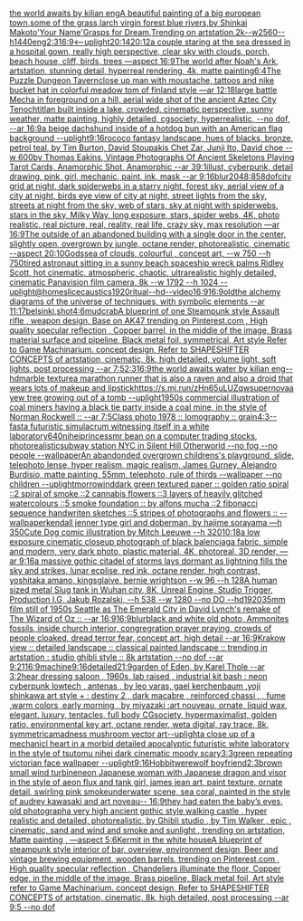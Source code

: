 [the world awaits by kilian eng](https://www.ebank.nz/aiartgenerator?category=the%20world%20awaits%20by%20kilian%20eng)[A beautiful painting of a big european town,some of the grass,larch virgin forest,blue rivers,by Shinkai Makoto'Your Name'Grasps for Dream,Trending on artstation,2k--w2560--h1440](https://www.ebank.nz/aiartgenerator?category=A%20beautiful%20painting%20of%20a%20big%20european%20town%2Csome%20of%20the%20grass%2Clarch%20virgin%20forest%2Cblue%20rivers%2Cby%20Shinkai%20Makoto%27Your%20Name%27Grasps%20for%20Dream%2CTrending%20on%20artstation%2C2k--w2560--h1440)[eng](https://www.ebank.nz/aiartgenerator?category=eng)[2:3](https://www.ebank.nz/aiartgenerator?category=2%3A3)[16:9](https://www.ebank.nz/aiartgenerator?category=16%3A9)[<--uplight](https://www.ebank.nz/aiartgenerator?category=%3C--uplight)[20:14](https://www.ebank.nz/aiartgenerator?category=20%3A14)[20:12](https://www.ebank.nz/aiartgenerator?category=20%3A12)[a couple staring at the sea dressed in a hospital gown, really high perspective, clear sky with clouds, porch, beach house, cliff, birds, trees —aspect 16:9](https://www.ebank.nz/aiartgenerator?category=a%20couple%20staring%20at%20the%20sea%20dressed%20in%20a%20hospital%20gown%2C%20really%20high%20perspective%2C%20clear%20sky%20with%20clouds%2C%20porch%2C%20beach%20house%2C%20cliff%2C%20birds%2C%20trees%20%E2%80%94aspect%2016%3A9)[The world after Noah's Ark, artstation, stunning detail, hyperreal rendering, 4k, matte painting](https://www.ebank.nz/aiartgenerator?category=The%20world%20after%20Noah%27s%20Ark%2C%20artstation%2C%20stunning%20detail%2C%20hyperreal%20rendering%2C%204k%2C%20matte%20painting)[6:4](https://www.ebank.nz/aiartgenerator?category=6%3A4)[The Puzzle Dungeon Tavern](https://www.ebank.nz/aiartgenerator?category=The%20Puzzle%20Dungeon%20Tavern)[close up man with moustache, tattoos and nike bucket hat in colorful meadow tom of finland style —ar 12:18](https://www.ebank.nz/aiartgenerator?category=close%20up%20man%20with%20moustache%2C%20tattoos%20and%20nike%20bucket%20hat%20in%20colorful%20meadow%20tom%20of%20finland%20style%20%E2%80%94ar%2012%3A18)[large battle Mecha in foreground on a hill, aerial wide shot of the ancient Aztec City Tenochtitlan built inside a lake, crowded, cinematic perspective, sunny weather, matte painting, highly detailed, cgsociety, hyperrealistic, --no dof, --ar 16:9](https://www.ebank.nz/aiartgenerator?category=large%20battle%20Mecha%20in%20foreground%20on%20a%20hill%2C%20aerial%20wide%20shot%20of%20the%20ancient%20Aztec%20City%20Tenochtitlan%20built%20inside%20a%20lake%2C%20crowded%2C%20cinematic%20perspective%2C%20sunny%20weather%2C%20matte%20painting%2C%20highly%20detailed%2C%20cgsociety%2C%20hyperrealistic%2C%20--no%20dof%2C%20--ar%2016%3A9)[a beige dachshund inside of a hotdog bun with an American flag background --uplight](https://www.ebank.nz/aiartgenerator?category=a%20beige%20dachshund%20inside%20of%20a%20hotdog%20bun%20with%20an%20American%20flag%20background%20--uplight)[9:16](https://www.ebank.nz/aiartgenerator?category=9%3A16)[rococo fantasy landscape, hues of blacks, bronze, petrol teal, by Tim Burton, David Stoupakis Chet Zar, Junji Ito, David choe --w 600](https://www.ebank.nz/aiartgenerator?category=rococo%20fantasy%20landscape%2C%20hues%20of%20blacks%2C%20bronze%2C%20petrol%20teal%2C%20by%20Tim%20Burton%2C%20David%20Stoupakis%20Chet%20Zar%2C%20Junji%20Ito%2C%20David%20choe%20--w%20600)[by Thomas Eakins, Vintage Photographs Of Ancient Skeletons Playing Tarot Cards, Anamorphic Shot, Anamorphic --ar 39:1](https://www.ebank.nz/aiartgenerator?category=by%20Thomas%20Eakins%2C%20Vintage%20Photographs%20Of%20Ancient%20Skeletons%20Playing%20Tarot%20Cards%2C%20Anamorphic%20Shot%2C%20Anamorphic%20--ar%2039%3A1)[illust, cyberpunk, detail drawing, pink, girl, mechanic, paint, ink, mask --ar 9:16](https://www.ebank.nz/aiartgenerator?category=illust%2C%20cyberpunk%2C%20detail%20drawing%2C%20pink%2C%20girl%2C%20mechanic%2C%20paint%2C%20ink%2C%20mask%20--ar%209%3A16)[blur](https://www.ebank.nz/aiartgenerator?category=blur)[2048:858](https://www.ebank.nz/aiartgenerator?category=2048%3A858)[dof](https://www.ebank.nz/aiartgenerator?category=dof)[city grid at night, dark spiderwebs in a starry night, forest sky, aerial view of a city at night, birds eye view of city at night, street lights from the sky, streets at night from the sky, web of stars, sky at night with spiderwebs, stars in the sky, Milky Way, long exposure, stars, spider webs, 4K, photo realistic, real picture, real, reality, real life, crazy sky, max resolution —ar 16:9](https://www.ebank.nz/aiartgenerator?category=city%20grid%20at%20night%2C%20dark%20spiderwebs%20in%20a%20starry%20night%2C%20forest%20sky%2C%20aerial%20view%20of%20a%20city%20at%20night%2C%20birds%20eye%20view%20of%20city%20at%20night%2C%20street%20lights%20from%20the%20sky%2C%20streets%20at%20night%20from%20the%20sky%2C%20web%20of%20stars%2C%20sky%20at%20night%20with%20spiderwebs%2C%20stars%20in%20the%20sky%2C%20Milky%20Way%2C%20long%20exposure%2C%20stars%2C%20spider%20webs%2C%204K%2C%20photo%20realistic%2C%20real%20picture%2C%20real%2C%20reality%2C%20real%20life%2C%20crazy%20sky%2C%20max%20resolution%20%E2%80%94ar%2016%3A9)[The outside of an abandoned building with a single door in the center, slightly open, overgrown by jungle, octane render, photorealistic, cinematic --aspect 20:10](https://www.ebank.nz/aiartgenerator?category=The%20outside%20of%20an%20abandoned%20building%20with%20a%20single%20door%20in%20the%20center%2C%20slightly%20open%2C%20overgrown%20by%20jungle%2C%20octane%20render%2C%20photorealistic%2C%20cinematic%20--aspect%2020%3A10)[](https://www.ebank.nz/aiartgenerator?category=)[Gods](https://www.ebank.nz/aiartgenerator?category=Gods)[sea of clouds, colourful , concept art, --w 750 --h 750](https://www.ebank.nz/aiartgenerator?category=sea%20of%20clouds%2C%20colourful%20%2C%20concept%20art%2C%20--w%20750%20--h%20750)[tired astronaut sitting in a sunny beach spaceship wreck palms Ridley Scott, hot cinematic, atmospheric, chaotic, ultrarealistic highly detailed, cinematic Panavision film camera, 8k --w 1792 --h 1024 --uplight](https://www.ebank.nz/aiartgenerator?category=tired%20astronaut%20sitting%20in%20a%20sunny%20beach%20spaceship%20wreck%20palms%20Ridley%20Scott%2C%20hot%20cinematic%2C%20atmospheric%2C%20chaotic%2C%20ultrarealistic%20highly%20detailed%2C%20cinematic%20Panavision%20film%20camera%2C%208k%20--w%201792%20--h%201024%20--uplight)[@homeslice](https://www.ebank.nz/aiartgenerator?category=%40homeslice)[caustics](https://www.ebank.nz/aiartgenerator?category=caustics)[1920](https://www.ebank.nz/aiartgenerator?category=1920)[ritual](https://www.ebank.nz/aiartgenerator?category=ritual)[--hd](https://www.ebank.nz/aiartgenerator?category=--hd)[--video](https://www.ebank.nz/aiartgenerator?category=--video)[16:9](https://www.ebank.nz/aiartgenerator?category=16%3A9)[16:9](https://www.ebank.nz/aiartgenerator?category=16%3A9)[old](https://www.ebank.nz/aiartgenerator?category=old)[the alchemy diagrams of the universe of techniques, with symbolic elements --ar 11:17](https://www.ebank.nz/aiartgenerator?category=the%20alchemy%20diagrams%20of%20the%20universe%20of%20techniques%2C%20with%20symbolic%20elements%20--ar%2011%3A17)[belsinki,](https://www.ebank.nz/aiartgenerator?category=belsinki%2C)[shot](https://www.ebank.nz/aiartgenerator?category=shot)[4:6](https://www.ebank.nz/aiartgenerator?category=4%3A6)[mudcrab](https://www.ebank.nz/aiartgenerator?category=mudcrab)[A blueprint of one Steampunk style Assault rifle , weapon design, Base on AK47 trending on Pinterest.com , High quality specular reflection ,  Copper  barrel, in the middle of the image, Brass material surface and pipeline,  Black metal foil, symmetrical,  Art style Refer to Game Machinarium.  concept design, Refer to SHAPESHIFTER CONCEPTS  of artstation, cinematic,  8k, high detailed,  volume light,  soft lights,  post processing    --ar 7:5](https://www.ebank.nz/aiartgenerator?category=A%20blueprint%20of%20one%20Steampunk%20style%20Assault%20rifle%20%2C%20weapon%20design%2C%20Base%20on%20AK47%20trending%20on%20Pinterest.com%20%2C%20High%20quality%20specular%20reflection%20%2C%20%20Copper%20%20barrel%2C%20in%20the%20middle%20of%20the%20image%2C%20Brass%20material%20surface%20and%20pipeline%2C%20%20Black%20metal%20foil%2C%20symmetrical%2C%20%20Art%20style%20Refer%20to%20Game%20Machinarium.%20%20concept%20design%2C%20Refer%20to%20SHAPESHIFTER%20CONCEPTS%20%20of%20artstation%2C%20cinematic%2C%20%208k%2C%20high%20detailed%2C%20%20volume%20light%2C%20%20soft%20lights%2C%20%20post%20processing%20%20%20%20--ar%207%3A5)[2:3](https://www.ebank.nz/aiartgenerator?category=2%3A3)[16:9](https://www.ebank.nz/aiartgenerator?category=16%3A9)[the world awaits water by kilian eng](https://www.ebank.nz/aiartgenerator?category=the%20world%20awaits%20water%20by%20kilian%20eng)[--hd](https://www.ebank.nz/aiartgenerator?category=--hd)[marble texture](https://www.ebank.nz/aiartgenerator?category=marble%20texture)[a marathon runner that is also a raven and also a droid that wears lots of makeup and lipstick](https://www.ebank.nz/aiartgenerator?category=a%20marathon%20runner%20that%20is%20also%20a%20raven%20and%20also%20a%20droid%20that%20wears%20lots%20of%20makeup%20and%20lipstick)[<https://s.mj.run/zHn65uLUZqw>](https://www.ebank.nz/aiartgenerator?category=%3Chttps%3A//s.mj.run/zHn65uLUZqw%3E)[supernova](https://www.ebank.nz/aiartgenerator?category=supernova)[a yew tree growing out of a tomb --uplight](https://www.ebank.nz/aiartgenerator?category=a%20yew%20tree%20growing%20out%20of%20a%20tomb%20--uplight)[1950s commercial illustration of coal miners having a black tie party inside a coal mine, in the style of Norman Rockwell :: --ar 7:5](https://www.ebank.nz/aiartgenerator?category=1950s%20commercial%20illustration%20of%20coal%20miners%20having%20a%20black%20tie%20party%20inside%20a%20coal%20mine%2C%20in%20the%20style%20of%20Norman%20Rockwell%20%3A%3A%20--ar%207%3A5)[Class photo 1978 :: lomography :: grain](https://www.ebank.nz/aiartgenerator?category=Class%20photo%201978%20%3A%3A%20lomography%20%3A%3A%20grain)[4:3](https://www.ebank.nz/aiartgenerator?category=4%3A3)[--fast](https://www.ebank.nz/aiartgenerator?category=--fast)[a futuristic simulacrum witnessing itself in a white laboratory](https://www.ebank.nz/aiartgenerator?category=a%20futuristic%20simulacrum%20witnessing%20itself%20in%20a%20white%20laboratory)[640](https://www.ebank.nz/aiartgenerator?category=640)[nihei](https://www.ebank.nz/aiartgenerator?category=nihei)[princess](https://www.ebank.nz/aiartgenerator?category=princess)[mr bean on a computer trading stocks, photorealistic](https://www.ebank.nz/aiartgenerator?category=mr%20bean%20on%20a%20computer%20trading%20stocks%2C%20photorealistic)[subway station NYC in Silent Hill Otherworld --no fog --no people --wallpaper](https://www.ebank.nz/aiartgenerator?category=subway%20station%20NYC%20in%20Silent%20Hill%20Otherworld%20--no%20fog%20--no%20people%20--wallpaper)[An abandonded overgrown childrens's playground, slide, telephoto lense, hyper realism, magic realism, James Gurney, Alejandro Burdisio, matte painting, 55mm, telephoto, rule of thirds --wallpaper --no children --uplight](https://www.ebank.nz/aiartgenerator?category=An%20abandonded%20overgrown%20childrens%27s%20playground%2C%20slide%2C%20telephoto%20lense%2C%20hyper%20realism%2C%20magic%20realism%2C%20James%20Gurney%2C%20Alejandro%20Burdisio%2C%20matte%20painting%2C%2055mm%2C%20telephoto%2C%20rule%20of%20thirds%20--wallpaper%20--no%20children%20--uplight)[morrowind](https://www.ebank.nz/aiartgenerator?category=morrowind)[dark green textured paper :: golden ratio spiral ::2 spiral of smoke ::2 cannabis flowers ::3 layers of heavily glitched watercolours ::5 smoke foundation :: by alfons mucha ::2 fibonacci sequence handwriten sketches ::5 stripes of photographs and flowers :: --wallpaper](https://www.ebank.nz/aiartgenerator?category=dark%20green%20textured%20paper%20%3A%3A%20golden%20ratio%20spiral%20%3A%3A2%20spiral%20of%20smoke%20%3A%3A2%20cannabis%20flowers%20%3A%3A3%20layers%20of%20heavily%20glitched%20watercolours%20%3A%3A5%20smoke%20foundation%20%3A%3A%20by%20alfons%20mucha%20%3A%3A2%20fibonacci%20sequence%20handwriten%20sketches%20%3A%3A5%20stripes%20of%20photographs%20and%20flowers%20%3A%3A%20--wallpaper)[kendall jenner type girl and doberman, by hajime sorayama —h 350](https://www.ebank.nz/aiartgenerator?category=kendall%20jenner%20type%20girl%20and%20doberman%2C%20by%20hajime%20sorayama%20%E2%80%94h%20350)[Cute Dog comic illustration by Mitch Leeuwe --h 320](https://www.ebank.nz/aiartgenerator?category=Cute%20Dog%20comic%20illustration%20by%20Mitch%20Leeuwe%20--h%20320)[10:18](https://www.ebank.nz/aiartgenerator?category=10%3A18)[a low exposure cinematic closeup photograph of black balenciaga fabric, simple and modern, very dark photo, plastic material, 4K, photoreal, 3D render, —ar 9:16](https://www.ebank.nz/aiartgenerator?category=a%20low%20exposure%20cinematic%20closeup%20photograph%20of%20black%20balenciaga%20fabric%2C%20simple%20and%20modern%2C%20very%20dark%20photo%2C%20plastic%20material%2C%204K%2C%20photoreal%2C%203D%20render%2C%20%E2%80%94ar%209%3A16)[a massive gothic citadel of storms lays dormant as lightning fills the sky and strikes, lunar ecplise, red ink, octane render, high contrast, yoshitaka amano, kingsglaive, bernie wrightson --w 96 --h 128](https://www.ebank.nz/aiartgenerator?category=a%20massive%20gothic%20citadel%20of%20storms%20lays%20dormant%20as%20lightning%20fills%20the%20sky%20and%20strikes%2C%20lunar%20ecplise%2C%20red%20ink%2C%20octane%20render%2C%20high%20contrast%2C%20yoshitaka%20amano%2C%20kingsglaive%2C%20bernie%20wrightson%20--w%2096%20--h%20128)[A human sized metal Slug tank in Wuhan city, 8K, Unreal Engine, Studio Trigger, Production I.G, Jakub Rozalski, --h 538 --w 1280 --no DO --hd](https://www.ebank.nz/aiartgenerator?category=A%20human%20sized%20metal%20Slug%20tank%20in%20Wuhan%20city%2C%208K%2C%20Unreal%20Engine%2C%20Studio%20Trigger%2C%20Production%20I.G%2C%20Jakub%20Rozalski%2C%20--h%20538%20--w%201280%20--no%20DO%20--hd)[1920](https://www.ebank.nz/aiartgenerator?category=1920)[35mm film still of 1950s Seattle as The Emerald City in David Lynch's remake of The Wizard of Oz :: --ar 16:9](https://www.ebank.nz/aiartgenerator?category=35mm%20film%20still%20of%201950s%20Seattle%20as%20The%20Emerald%20City%20in%20David%20Lynch%27s%20remake%20of%20The%20Wizard%20of%20Oz%20%3A%3A%20--ar%2016%3A9)[16:9](https://www.ebank.nz/aiartgenerator?category=16%3A9)[blur](https://www.ebank.nz/aiartgenerator?category=blur)[black and white old photo, Ammonites fossils, inside church interior, congregration prayer praying, crowds of people cloaked, dread terror fear, concept art, high detail --ar 16:9](https://www.ebank.nz/aiartgenerator?category=black%20and%20white%20old%20photo%2C%20Ammonites%20fossils%2C%20inside%20church%20interior%2C%20congregration%20prayer%20praying%2C%20crowds%20of%20people%20cloaked%2C%20dread%20terror%20fear%2C%20concept%20art%2C%20high%20detail%20--ar%2016%3A9)[Krakow view :: detailed landscape :: classical painted landscape :: trending in artstation : studio ghibli style :: 8k artstation --no dof  --ar 9:21](https://www.ebank.nz/aiartgenerator?category=Krakow%20view%20%3A%3A%20detailed%20landscape%20%3A%3A%20classical%20painted%20landscape%20%3A%3A%20trending%20in%20artstation%20%3A%20studio%20ghibli%20style%20%3A%3A%208k%20artstation%20--no%20dof%20%20--ar%209%3A21)[16:9](https://www.ebank.nz/aiartgenerator?category=16%3A9)[machine](https://www.ebank.nz/aiartgenerator?category=machine)[9:16](https://www.ebank.nz/aiartgenerator?category=9%3A16)[detailed](https://www.ebank.nz/aiartgenerator?category=detailed)[21:9](https://www.ebank.nz/aiartgenerator?category=21%3A9)[garden of Eden, by Karel Thole --ar 3:2](https://www.ebank.nz/aiartgenerator?category=garden%20of%20Eden%2C%20by%20Karel%20Thole%20--ar%203%3A2)[hear dressing saloon , 1960s, lab raised , industrial kit bash : neon cyberpunk lowtech , antenas , by leo varas, gael kerchenbaum ,yoji shinkawa art style + : destiny 2 , dark macabre , reinforced chassi , , fume ,warm colors ,early morning , by miyazaki :art nouveau, ornate, liquid wax, elegant, luxury, tentacles, full body CGsociety, hypermaximalist, golden ratio, environmental key art, octane render, weta digital, ray trace, 8k, symmetrica](https://www.ebank.nz/aiartgenerator?category=hear%20dressing%20saloon%20%2C%201960s%2C%20lab%20raised%20%2C%20industrial%20kit%20bash%20%3A%20neon%20cyberpunk%20lowtech%20%2C%20antenas%20%2C%20by%20leo%20varas%2C%20gael%20kerchenbaum%20%2Cyoji%20shinkawa%20art%20style%20%2B%20%3A%20destiny%202%20%2C%20dark%20macabre%20%2C%20reinforced%20chassi%20%2C%20%2C%20fume%20%2Cwarm%20colors%20%2Cearly%20morning%20%2C%20by%20miyazaki%20%3Aart%20nouveau%2C%20ornate%2C%20liquid%20wax%2C%20elegant%2C%20luxury%2C%20tentacles%2C%20full%20body%20CGsociety%2C%20hypermaximalist%2C%20golden%20ratio%2C%20environmental%20key%20art%2C%20octane%20render%2C%20weta%20digital%2C%20ray%20trace%2C%208k%2C%20symmetrica)[madness mushroom vector art](https://www.ebank.nz/aiartgenerator?category=madness%20mushroom%20vector%20art)[--uplight](https://www.ebank.nz/aiartgenerator?category=--uplight)[a close up of a mechanicl heart in a morbid detailed apocalyptic futuristic white laboratory in the style of tsutomu nihei dark cinematic moody scary](https://www.ebank.nz/aiartgenerator?category=a%20close%20up%20of%20a%20mechanicl%20heart%20in%20a%20morbid%20detailed%20apocalyptic%20futuristic%20white%20laboratory%20in%20the%20style%20of%20tsutomu%20nihei%20dark%20cinematic%20moody%20scary)[3:3](https://www.ebank.nz/aiartgenerator?category=3%3A3)[green repeating victorian face wallpaper --uplight](https://www.ebank.nz/aiartgenerator?category=green%20repeating%20victorian%20face%20wallpaper%20--uplight)[9:16](https://www.ebank.nz/aiartgenerator?category=9%3A16)[Hobbit](https://www.ebank.nz/aiartgenerator?category=Hobbit)[werewolf boyfriend](https://www.ebank.nz/aiartgenerator?category=werewolf%20boyfriend)[2:3](https://www.ebank.nz/aiartgenerator?category=2%3A3)[brown small wind turbine](https://www.ebank.nz/aiartgenerator?category=brown%20small%20wind%20turbine)[neon Japanese woman with Japanese dragon and visor in the style of aeon flux and tank girl, james jean art, paint texture, ornate detail, swirling pink smoke](https://www.ebank.nz/aiartgenerator?category=neon%20Japanese%20woman%20with%20Japanese%20dragon%20and%20visor%20in%20the%20style%20of%20aeon%20flux%20and%20tank%20girl%2C%20james%20jean%20art%2C%20paint%20texture%2C%20ornate%20detail%2C%20swirling%20pink%20smoke)[underwater scene, sea coral, painted in the style of audrey kawasaki and art noveau-- 16:9](https://www.ebank.nz/aiartgenerator?category=underwater%20scene%2C%20sea%20coral%2C%20painted%20in%20the%20style%20of%20audrey%20kawasaki%20and%20art%20noveau--%2016%3A9)[they had eaten the baby’s eyes, old photograph](https://www.ebank.nz/aiartgenerator?category=they%20had%20eaten%20the%20baby%E2%80%99s%20eyes%2C%20old%20photograph)[a very high ancient gothic style walking castle , hyper realistic and detailed, photorealistic, by Ghibli studio , by Tim Walker , epic , cinematic, sand and wind and smoke and sunlight , trending on artstation, Matte painting , —aspect 5:6](https://www.ebank.nz/aiartgenerator?category=a%20very%20high%20ancient%20gothic%20style%20walking%20castle%20%2C%20hyper%20realistic%20and%20detailed%2C%20photorealistic%2C%20by%20Ghibli%20studio%20%2C%20by%20Tim%20Walker%20%2C%20epic%20%2C%20cinematic%2C%20sand%20and%20wind%20and%20smoke%20and%20sunlight%20%2C%20trending%20on%20artstation%2C%20Matte%20painting%20%2C%20%E2%80%94aspect%205%3A6)[Kermit in the white house](https://www.ebank.nz/aiartgenerator?category=Kermit%20in%20the%20white%20house)[A blueprint of steampunk style interior of bar,  overview, environment  design,  Beer and vintage brewing equipment, wooden barrels,  trending on Pinterest.com  , High quality specular reflection ,  Chandeliers illuminate the floor, Copper  edge, in the middle of the image, Brass pipeline,  Black metal foil,  Art style refer to Game Machinarium.  concept design, Refer to SHAPESHIFTER CONCEPTS  of artstation, cinematic,  8k, high detailed,  post processing    --ar 9:5   --no dof](https://www.ebank.nz/aiartgenerator?category=A%20blueprint%20of%20steampunk%20style%20interior%20of%20bar%2C%20%20overview%2C%20environment%20%20design%2C%20%20Beer%20and%20vintage%20brewing%20equipment%2C%20wooden%20barrels%2C%20%20trending%20on%20Pinterest.com%20%20%2C%20High%20quality%20specular%20reflection%20%2C%20%20Chandeliers%20illuminate%20the%20floor%2C%20Copper%20%20edge%2C%20in%20the%20middle%20of%20the%20image%2C%20Brass%20pipeline%2C%20%20Black%20metal%20foil%2C%20%20Art%20style%20refer%20to%20Game%20Machinarium.%20%20concept%20design%2C%20Refer%20to%20SHAPESHIFTER%20CONCEPTS%20%20of%20artstation%2C%20cinematic%2C%20%208k%2C%20high%20detailed%2C%20%20post%20processing%20%20%20%20--ar%209%3A5%20%20%20--no%20dof)